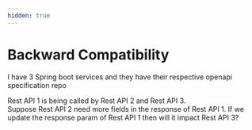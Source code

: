 ```yaml
---
hidden: true
---
```


# Backward Compatibility

I have 3 Spring boot services and they have their respective openapi specification repo

Rest API 1 is being called by Rest API 2 and Rest API 3.\
Suppose Rest API 2 need more fields in the response of Rest API 1. If we update the response param of Rest API 1 then will it impact Rest API 3?

